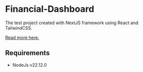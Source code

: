 # Financial-Dashboard

The test project created with NextJS framework using React and TailwindCSS.

[Read more here.](https://nextjs.org/learn/dashboard-app/getting-started)

## Requirements

* NodeJs v22.12.0
